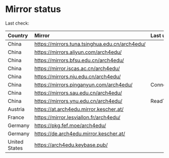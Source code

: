 <script src="./time.js"></script>
# Mirror status
Last check: <script type="text/javascript">localize(1671686271.2893302);</script>

|Country|Mirror|Last update|
|:------|:-----|:----------|
|China|https://mirrors.tuna.tsinghua.edu.cn/arch4edu/|<script type="text/javascript">localize(1671647673);</script>|
|China|https://mirrors.aliyun.com/arch4edu/|<script type="text/javascript">localize(1671604467);</script>|
|China|https://mirrors.bfsu.edu.cn/arch4edu/|<script type="text/javascript">localize(1671647673);</script>|
|China|https://mirror.iscas.ac.cn/arch4edu/|<script type="text/javascript">localize(1671647673);</script>|
|China|https://mirrors.nju.edu.cn/arch4edu/|<script type="text/javascript">localize(1671604467);</script>|
|China|https://mirrors.pinganyun.com/arch4edu/|ConnectTimeout|
|China|https://mirrors.sau.edu.cn/arch4edu/|<script type="text/javascript">localize(1671258899);</script>|
|China|https://mirrors.ynu.edu.cn/arch4edu/|ReadTimeout|
|Austria|https://at.arch4edu.mirror.kescher.at/|<script type="text/javascript">localize(1671647673);</script>|
|France|https://mirror.lesviallon.fr/arch4edu/|<script type="text/javascript">localize(1671647673);</script>|
|Germany|https://pkg.fef.moe/arch4edu/|<script type="text/javascript">localize(1671647673);</script>|
|Germany|https://de.arch4edu.mirror.kescher.at/|<script type="text/javascript">localize(1671647673);</script>|
|United States|https://arch4edu.keybase.pub/|<script type="text/javascript">localize(1671647673);</script>|

<script src="./tablefilter/tablefilter.js"></script>
<script src="./table.js"></script>